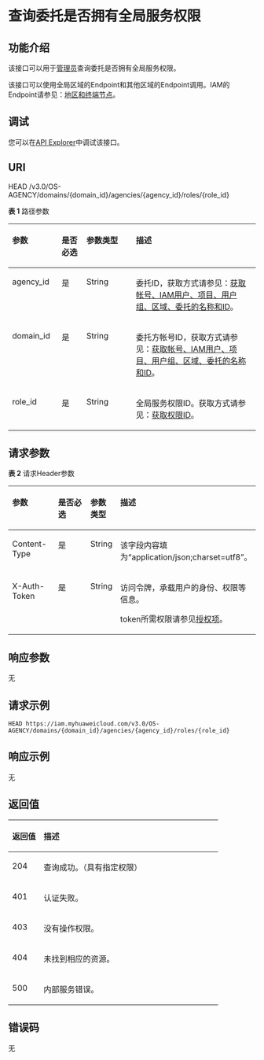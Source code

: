 # 查询委托是否拥有全局服务权限<a name="iam_12_0010"></a>

## 功能介绍<a name="zh-cn_topic_0222594363_section3253124935512"></a>

该接口可以用于<u>[管理员](https://support.huaweicloud.com/usermanual-iam/iam_01_0001.html)</u><u></u>查询委托是否拥有全局服务权限。

该接口可以使用全局区域的Endpoint和其他区域的Endpoint调用。IAM的Endpoint请参见：[地区和终端节点](https://developer.huaweicloud.com/endpoint?IAM)。

## 调试<a name="section12705132714715"></a>

您可以在[API Explorer](https://apiexplorer.developer.huaweicloud.com/apiexplorer/doc?product=IAM&api=CheckDomainPermissionForAgency)中调试该接口。

## URI<a name="zh-cn_topic_0222594363_section1425524917552"></a>

HEAD /v3.0/OS-AGENCY/domains/\{domain\_id\}/agencies/\{agency\_id\}/roles/\{role\_id\}

**表 1**  路径参数

<a name="zh-cn_topic_0222594363_table425744955517"></a>
<table><thead align="left"><tr id="zh-cn_topic_0222594363_row72566492559"><th class="cellrowborder" valign="top" width="20%" id="mcps1.2.5.1.1"><p id="zh-cn_topic_0222594363_p22571249115510"><a name="zh-cn_topic_0222594363_p22571249115510"></a><a name="zh-cn_topic_0222594363_p22571249115510"></a>参数</p>
</th>
<th class="cellrowborder" valign="top" width="10%" id="mcps1.2.5.1.2"><p id="zh-cn_topic_0222594363_p1225824955512"><a name="zh-cn_topic_0222594363_p1225824955512"></a><a name="zh-cn_topic_0222594363_p1225824955512"></a>是否必选</p>
</th>
<th class="cellrowborder" valign="top" width="20%" id="mcps1.2.5.1.3"><p id="zh-cn_topic_0222594363_p10258184995520"><a name="zh-cn_topic_0222594363_p10258184995520"></a><a name="zh-cn_topic_0222594363_p10258184995520"></a>参数类型</p>
</th>
<th class="cellrowborder" valign="top" width="50%" id="mcps1.2.5.1.4"><p id="zh-cn_topic_0222594363_p17259164911554"><a name="zh-cn_topic_0222594363_p17259164911554"></a><a name="zh-cn_topic_0222594363_p17259164911554"></a>描述</p>
</th>
</tr>
</thead>
<tbody><tr id="zh-cn_topic_0222594363_row8257649185512"><td class="cellrowborder" valign="top" width="20%" headers="mcps1.2.5.1.1 "><p id="zh-cn_topic_0222594363_p825919491557"><a name="zh-cn_topic_0222594363_p825919491557"></a><a name="zh-cn_topic_0222594363_p825919491557"></a>agency_id</p>
</td>
<td class="cellrowborder" valign="top" width="10%" headers="mcps1.2.5.1.2 "><p id="zh-cn_topic_0222594363_p62592494559"><a name="zh-cn_topic_0222594363_p62592494559"></a><a name="zh-cn_topic_0222594363_p62592494559"></a>是</p>
</td>
<td class="cellrowborder" valign="top" width="20%" headers="mcps1.2.5.1.3 "><p id="zh-cn_topic_0222594363_p4260249155518"><a name="zh-cn_topic_0222594363_p4260249155518"></a><a name="zh-cn_topic_0222594363_p4260249155518"></a>String</p>
</td>
<td class="cellrowborder" valign="top" width="50%" headers="mcps1.2.5.1.4 "><p id="zh-cn_topic_0222594363_p172607498550"><a name="zh-cn_topic_0222594363_p172607498550"></a><a name="zh-cn_topic_0222594363_p172607498550"></a>委托ID，获取方式请参见：<a href="获取帐号-IAM用户-项目-用户组-区域-委托的名称和ID.md">获取帐号、IAM用户、项目、用户组、区域、委托的名称和ID</a>。</p>
</td>
</tr>
<tr id="zh-cn_topic_0222594363_row1425734955517"><td class="cellrowborder" valign="top" width="20%" headers="mcps1.2.5.1.1 "><p id="zh-cn_topic_0222594363_p226154995516"><a name="zh-cn_topic_0222594363_p226154995516"></a><a name="zh-cn_topic_0222594363_p226154995516"></a>domain_id</p>
</td>
<td class="cellrowborder" valign="top" width="10%" headers="mcps1.2.5.1.2 "><p id="zh-cn_topic_0222594363_p7261149125518"><a name="zh-cn_topic_0222594363_p7261149125518"></a><a name="zh-cn_topic_0222594363_p7261149125518"></a>是</p>
</td>
<td class="cellrowborder" valign="top" width="20%" headers="mcps1.2.5.1.3 "><p id="zh-cn_topic_0222594363_p6262349195517"><a name="zh-cn_topic_0222594363_p6262349195517"></a><a name="zh-cn_topic_0222594363_p6262349195517"></a>String</p>
</td>
<td class="cellrowborder" valign="top" width="50%" headers="mcps1.2.5.1.4 "><p id="zh-cn_topic_0222594363_p72628496556"><a name="zh-cn_topic_0222594363_p72628496556"></a><a name="zh-cn_topic_0222594363_p72628496556"></a>委托方帐号ID，获取方式请参见：<a href="获取帐号-IAM用户-项目-用户组-区域-委托的名称和ID.md">获取帐号、IAM用户、项目、用户组、区域、委托的名称和ID</a>。</p>
</td>
</tr>
<tr id="zh-cn_topic_0222594363_row152571849135512"><td class="cellrowborder" valign="top" width="20%" headers="mcps1.2.5.1.1 "><p id="zh-cn_topic_0222594363_p16262114913556"><a name="zh-cn_topic_0222594363_p16262114913556"></a><a name="zh-cn_topic_0222594363_p16262114913556"></a>role_id</p>
</td>
<td class="cellrowborder" valign="top" width="10%" headers="mcps1.2.5.1.2 "><p id="zh-cn_topic_0222594363_p626318498553"><a name="zh-cn_topic_0222594363_p626318498553"></a><a name="zh-cn_topic_0222594363_p626318498553"></a>是</p>
</td>
<td class="cellrowborder" valign="top" width="20%" headers="mcps1.2.5.1.3 "><p id="zh-cn_topic_0222594363_p12263144935516"><a name="zh-cn_topic_0222594363_p12263144935516"></a><a name="zh-cn_topic_0222594363_p12263144935516"></a>String</p>
</td>
<td class="cellrowborder" valign="top" width="50%" headers="mcps1.2.5.1.4 "><p id="zh-cn_topic_0222594363_p17264154995520"><a name="zh-cn_topic_0222594363_p17264154995520"></a><a name="zh-cn_topic_0222594363_p17264154995520"></a>全局服务权限ID。获取方式请参见：<a href="查询权限列表.md">获取权限ID</a>。</p>
</td>
</tr>
</tbody>
</table>

## 请求参数<a name="zh-cn_topic_0222594363_section1264649195516"></a>

**表 2**  请求Header参数

<a name="zh-cn_topic_0222594363_HeaderParameter"></a>
<table><thead align="left"><tr id="zh-cn_topic_0222594363_row1026694935518"><th class="cellrowborder" valign="top" width="20%" id="mcps1.2.5.1.1"><p id="zh-cn_topic_0222594363_p22672494555"><a name="zh-cn_topic_0222594363_p22672494555"></a><a name="zh-cn_topic_0222594363_p22672494555"></a>参数</p>
</th>
<th class="cellrowborder" valign="top" width="20%" id="mcps1.2.5.1.2"><p id="zh-cn_topic_0222594363_p9267649175519"><a name="zh-cn_topic_0222594363_p9267649175519"></a><a name="zh-cn_topic_0222594363_p9267649175519"></a>是否必选</p>
</th>
<th class="cellrowborder" valign="top" width="10%" id="mcps1.2.5.1.3"><p id="zh-cn_topic_0222594363_p14268104965513"><a name="zh-cn_topic_0222594363_p14268104965513"></a><a name="zh-cn_topic_0222594363_p14268104965513"></a>参数类型</p>
</th>
<th class="cellrowborder" valign="top" width="50%" id="mcps1.2.5.1.4"><p id="zh-cn_topic_0222594363_p2268104935519"><a name="zh-cn_topic_0222594363_p2268104935519"></a><a name="zh-cn_topic_0222594363_p2268104935519"></a>描述</p>
</th>
</tr>
</thead>
<tbody><tr id="zh-cn_topic_0222594363_row1126615498554"><td class="cellrowborder" valign="top" width="20%" headers="mcps1.2.5.1.1 "><p id="zh-cn_topic_0222594363_p172694493556"><a name="zh-cn_topic_0222594363_p172694493556"></a><a name="zh-cn_topic_0222594363_p172694493556"></a>Content-Type</p>
</td>
<td class="cellrowborder" valign="top" width="20%" headers="mcps1.2.5.1.2 "><p id="zh-cn_topic_0222594363_p5270649135520"><a name="zh-cn_topic_0222594363_p5270649135520"></a><a name="zh-cn_topic_0222594363_p5270649135520"></a>是</p>
</td>
<td class="cellrowborder" valign="top" width="10%" headers="mcps1.2.5.1.3 "><p id="zh-cn_topic_0222594363_p1427054912556"><a name="zh-cn_topic_0222594363_p1427054912556"></a><a name="zh-cn_topic_0222594363_p1427054912556"></a>String</p>
</td>
<td class="cellrowborder" valign="top" width="50%" headers="mcps1.2.5.1.4 "><p id="zh-cn_topic_0222594363_p027034905516"><a name="zh-cn_topic_0222594363_p027034905516"></a><a name="zh-cn_topic_0222594363_p027034905516"></a>该字段内容填为“application/json;charset=utf8”。</p>
</td>
</tr>
<tr id="zh-cn_topic_0222594363_row122661849185510"><td class="cellrowborder" valign="top" width="20%" headers="mcps1.2.5.1.1 "><p id="zh-cn_topic_0222594363_p427110496558"><a name="zh-cn_topic_0222594363_p427110496558"></a><a name="zh-cn_topic_0222594363_p427110496558"></a>X-Auth-Token</p>
</td>
<td class="cellrowborder" valign="top" width="20%" headers="mcps1.2.5.1.2 "><p id="zh-cn_topic_0222594363_p1327204915518"><a name="zh-cn_topic_0222594363_p1327204915518"></a><a name="zh-cn_topic_0222594363_p1327204915518"></a>是</p>
</td>
<td class="cellrowborder" valign="top" width="10%" headers="mcps1.2.5.1.3 "><p id="zh-cn_topic_0222594363_p427254985511"><a name="zh-cn_topic_0222594363_p427254985511"></a><a name="zh-cn_topic_0222594363_p427254985511"></a>String</p>
</td>
<td class="cellrowborder" valign="top" width="50%" headers="mcps1.2.5.1.4 "><p id="p76726613509"><a name="p76726613509"></a><a name="p76726613509"></a>访问令牌，承载用户的身份、权限等信息。</p>
<p id="p14672068508"><a name="p14672068508"></a><a name="p14672068508"></a>token所需权限请参见<a href="授权项.md">授权项</a>。</p>
</td>
</tr>
</tbody>
</table>

## 响应参数<a name="zh-cn_topic_0222594363_section172731549185516"></a>

无

## 请求示例<a name="zh-cn_topic_0222594363_section3274194945515"></a>

```
HEAD https://iam.myhuaweicloud.com/v3.0/OS-AGENCY/domains/{domain_id}/agencies/{agency_id}/roles/{role_id}
```

## 响应示例<a name="zh-cn_topic_0222594363_section6277849165517"></a>

无

## 返回值<a name="zh-cn_topic_0222594363_section1727819499551"></a>

<a name="zh-cn_topic_0222594363_table1488"></a>
<table><thead align="left"><tr id="zh-cn_topic_0222594363_row14278114918552"><th class="cellrowborder" valign="top" width="15%" id="mcps1.1.3.1.1"><p id="zh-cn_topic_0222594363_p17279154935511"><a name="zh-cn_topic_0222594363_p17279154935511"></a><a name="zh-cn_topic_0222594363_p17279154935511"></a>返回值</p>
</th>
<th class="cellrowborder" valign="top" width="85%" id="mcps1.1.3.1.2"><p id="zh-cn_topic_0222594363_p72791049175519"><a name="zh-cn_topic_0222594363_p72791049175519"></a><a name="zh-cn_topic_0222594363_p72791049175519"></a>描述</p>
</th>
</tr>
</thead>
<tbody><tr id="zh-cn_topic_0222594363_row2278134955511"><td class="cellrowborder" valign="top" width="15%" headers="mcps1.1.3.1.1 "><p id="zh-cn_topic_0222594363_p6280549105520"><a name="zh-cn_topic_0222594363_p6280549105520"></a><a name="zh-cn_topic_0222594363_p6280549105520"></a>204</p>
</td>
<td class="cellrowborder" valign="top" width="85%" headers="mcps1.1.3.1.2 "><p id="zh-cn_topic_0222594363_p32801449155513"><a name="zh-cn_topic_0222594363_p32801449155513"></a><a name="zh-cn_topic_0222594363_p32801449155513"></a>查询成功。（具有指定权限）</p>
</td>
</tr>
<tr id="zh-cn_topic_0222594363_row1227884916554"><td class="cellrowborder" valign="top" width="15%" headers="mcps1.1.3.1.1 "><p id="zh-cn_topic_0222594363_p4281114919554"><a name="zh-cn_topic_0222594363_p4281114919554"></a><a name="zh-cn_topic_0222594363_p4281114919554"></a>401</p>
</td>
<td class="cellrowborder" valign="top" width="85%" headers="mcps1.1.3.1.2 "><p id="zh-cn_topic_0222594363_p728144975516"><a name="zh-cn_topic_0222594363_p728144975516"></a><a name="zh-cn_topic_0222594363_p728144975516"></a>认证失败。</p>
</td>
</tr>
<tr id="zh-cn_topic_0222594363_row427812494554"><td class="cellrowborder" valign="top" width="15%" headers="mcps1.1.3.1.1 "><p id="zh-cn_topic_0222594363_p1728114912554"><a name="zh-cn_topic_0222594363_p1728114912554"></a><a name="zh-cn_topic_0222594363_p1728114912554"></a>403</p>
</td>
<td class="cellrowborder" valign="top" width="85%" headers="mcps1.1.3.1.2 "><p id="zh-cn_topic_0222594363_p132822049135510"><a name="zh-cn_topic_0222594363_p132822049135510"></a><a name="zh-cn_topic_0222594363_p132822049135510"></a>没有操作权限。</p>
</td>
</tr>
<tr id="zh-cn_topic_0222594363_row427854965518"><td class="cellrowborder" valign="top" width="15%" headers="mcps1.1.3.1.1 "><p id="zh-cn_topic_0222594363_p328216494551"><a name="zh-cn_topic_0222594363_p328216494551"></a><a name="zh-cn_topic_0222594363_p328216494551"></a>404</p>
</td>
<td class="cellrowborder" valign="top" width="85%" headers="mcps1.1.3.1.2 "><p id="zh-cn_topic_0222594363_p1228317495557"><a name="zh-cn_topic_0222594363_p1228317495557"></a><a name="zh-cn_topic_0222594363_p1228317495557"></a>未找到相应的资源。</p>
</td>
</tr>
<tr id="zh-cn_topic_0222594363_row82791849155513"><td class="cellrowborder" valign="top" width="15%" headers="mcps1.1.3.1.1 "><p id="zh-cn_topic_0222594363_p132831249105514"><a name="zh-cn_topic_0222594363_p132831249105514"></a><a name="zh-cn_topic_0222594363_p132831249105514"></a>500</p>
</td>
<td class="cellrowborder" valign="top" width="85%" headers="mcps1.1.3.1.2 "><p id="zh-cn_topic_0222594363_p428334916553"><a name="zh-cn_topic_0222594363_p428334916553"></a><a name="zh-cn_topic_0222594363_p428334916553"></a>内部服务错误。</p>
</td>
</tr>
</tbody>
</table>

## 错误码<a name="zh-cn_topic_0222594363_section162841649115515"></a>

无

